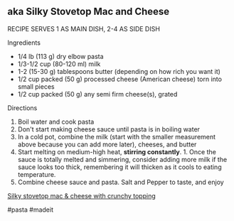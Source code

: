 ## aka Silky Stovetop Mac and Cheese

RECIPE SERVES 1 AS MAIN DISH, 2-4 AS SIDE DISH

Ingredients
  * 1/4 lb (113 g) dry elbow pasta 
  * 1/3-1/2 cup (80-120 ml) milk 
  * 1-2 (15-30 g) tablespoons butter (depending on how rich you want it)
  * 1/2 cup packed (50 g) processed cheese (American cheese) torn into small pieces
  * 1/2 cup packed (50 g) any semi firm cheese(s), grated

Directions
  1. Boil water and cook pasta
  2. Don't start making cheese sauce until pasta is in boiling water
  3. In a cold pot, combine the milk (start with the smaller measurement above because you can add more later), cheeses, and butter
  4. Start melting on medium-high heat, **stirring constantly**.
    1. Once the sauce is totally melted and simmering, consider adding more milk if the sauce looks too thick, remembering it will thicken as it cools to eating temperature.
  5. Combine cheese sauce and pasta. Salt and Pepper to taste, and enjoy

[Silky stovetop mac & cheese with crunchy topping](https://www.youtube.com/watch?v=tSfHVTx1WMk)

#pasta #madeit

